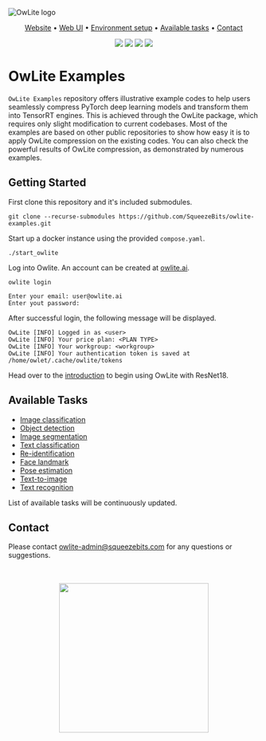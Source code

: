 ![OwLite logo](https://github.com/SqueezeBits/owlite/assets/64083281/abaa3ad9-0c86-4a9c-9b8d-f54ed6d9524b)

<div align="center">
<p align="center">
  <a href="https://www.squeezebits.com/">Website</a> •
  <a href="https://owlite.ai/">Web UI</a> •
  <a href="#environment-setup">Environment setup</a> •
  <a href="#available-tasks">Available tasks</a> •
  <a href="#contact">Contact</a>
</p>
<p align="center">
  <a href="https://github.com/SqueezeBits/owlite/releases"><img src="https://img.shields.io/github/v/release/SqueezeBits/owlite?color=EE781F" /></a>
  <a href="https://squeezebits.gitbook.io/owlite/quick/readme"><img src="https://img.shields.io/badge/Documentation-FFA32C" /></a>
  <a href="https://github.com/SqueezeBits/owlite#installation"><img src="https://img.shields.io/badge/python-≥3.10, <3.13-blue" /></a>
  <a><img src="https://img.shields.io/badge/pytorch-≥2.1.2, <2.5-blue" /></a>
</p>
</div>

# OwLite Examples

```OwLite Examples``` repository offers illustrative example codes to help users seamlessly compress PyTorch deep learning models and transform them into TensorRT engines. This is achieved through the OwLite package, which requires only slight modification to current codebases. Most of the examples are based on other public repositories to show how easy it is to apply OwLite compression on the existing codes. You can also check the powerful results of OwLite compression, as demonstrated by numerous examples.

## Getting Started

First clone this repository and it's included submodules.

    git clone --recurse-submodules https://github.com/SqueezeBits/owlite-examples.git

Start up a docker instance using the provided `compose.yaml`.

	./start_owlite

Log into Owlite. An account can be created at [owlite.ai](https://owlite.ai/auth/register).

	owlite login

	Enter your email: user@owlite.ai
	Enter yout password:

After successful login, the following message will be displayed.
		
	OwLite [INFO] Logged in as <user>
	OwLite [INFO] Your price plan: <PLAN TYPE>
	OwLite [INFO] Your workgroup: <workgroup>
	OwLite [INFO] Your authentication token is saved at /home/owlet/.cache/owlite/tokens

Head over to the [introduction](introduction/README.md) to begin using OwLite with ResNet18.

## Available Tasks
- [Image classification](image-classification/README.md)
- [Object detection](object-detection/README.md)
- [Image segmentation](image-segmentation/README.md)
- [Text classification](text-classification/README.md)
- [Re-identification](re-identification/README.md)
- [Face landmark](face-landmark/README.md)
- [Pose estimation](pose-estimation/README.md)
- [Text-to-image](text-to-image/README.md)
- [Text recognition](text-recognition/README.md)

List of available tasks will be continuously updated.

## Contact
Please contact owlite-admin@squeezebits.com for any questions or suggestions.

<br>
<br>
<div align="center"><img src="https://github.com/SqueezeBits/owlite/assets/64083281/bdbf55a6-ead7-42d3-b0b7-f1e8eddfb558" width="300px"></div>
